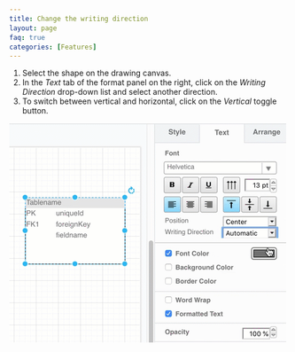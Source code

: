 ```yaml
---
title: Change the writing direction
layout: page
faq: true
categories: [Features]
---
```


1. Select the shape on the drawing canvas.
2. In the _Text_ tab of the format panel on the right, click on the _Writing Direction_ drop-down list and select another direction.
3. To switch between vertical and horizontal, click on the _Vertical_ toggle button.

<img src="/assets/img/blog/writing-direction-change.gif" style="width=100%;max-width:500px;height:auto;" alt="Use the Writing Direction drop-down list and the Vertical toggle button on the Text tab in the format panel to change the writing direction in a shape">
